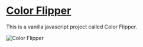 # [Color Flipper](https://color-flipper.vercel.app)
This is a vanilla javascript project called Color Flipper.


![Color Flipper](https://user-images.githubusercontent.com/44940208/175517738-dbab0b3d-461c-4d01-b026-404c7c12fb80.png)
